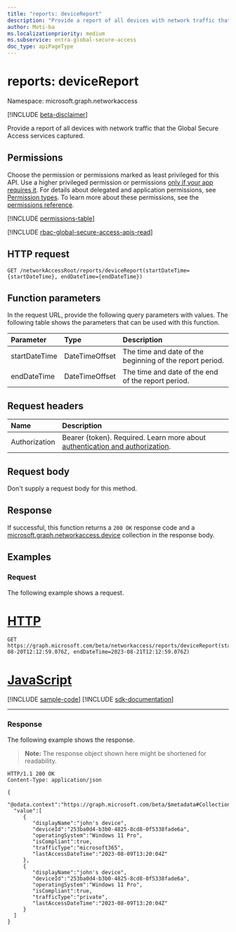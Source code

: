 ```yaml
---
title: "reports: deviceReport"
description: "Provide a report of all devices with network traffic that the Global Secure Access services captured."
author: Moti-ba
ms.localizationpriority: medium
ms.subservice: entra-global-secure-access
doc_type: apiPageType
---
```


# reports: deviceReport
Namespace: microsoft.graph.networkaccess

[!INCLUDE [beta-disclaimer](../../includes/beta-disclaimer.md)]

Provide a report of all devices with network traffic that the Global Secure Access services captured.

## Permissions
Choose the permission or permissions marked as least privileged for this API. Use a higher privileged permission or permissions [only if your app requires it](/graph/permissions-overview#best-practices-for-using-microsoft-graph-permissions). For details about delegated and application permissions, see [Permission types](/graph/permissions-overview#permission-types). To learn more about these permissions, see the [permissions reference](/graph/permissions-reference).

<!-- { "blockType": "permissions", "name": "networkaccess_reports_devicereport" } -->
[!INCLUDE [permissions-table](../includes/permissions/networkaccess-reports-devicereport-permissions.md)]

[!INCLUDE [rbac-global-secure-access-apis-read](../includes/rbac-for-apis/rbac-global-secure-access-apis-read.md)]

## HTTP request

<!-- {
  "blockType": "ignored"
}
-->
``` http
GET /networkAccessRoot/reports/deviceReport(startDateTime={startDateTime}, endDateTime={endDateTime})
```

## Function parameters
In the request URL, provide the following query parameters with values.
The following table shows the parameters that can be used with this function.

|Parameter|Type|Description|
|:---|:---|:---|
|startDateTime|DateTimeOffset|The time and date of the beginning of the report period.|
|endDateTime|DateTimeOffset|The time and date of the end of the report period.|

## Request headers
|Name|Description|
|:---|:---|
|Authorization|Bearer {token}. Required. Learn more about [authentication and authorization](/graph/auth/auth-concepts).|

## Request body
Don't supply a request body for this method.

## Response

If successful, this function returns a `200 OK` response code and a [microsoft.graph.networkaccess.device](../resources/networkaccess-device.md) collection in the response body.

## Examples

### Request
The following example shows a request.
# [HTTP](#tab/http)
<!-- {
  "blockType": "request",
  "name": "reportsthis.devicereport"
}
-->
``` http
GET https://graph.microsoft.com/beta/networkaccess/reports/deviceReport(startDateTime=2023-08-20T12:12:59.076Z, endDateTime=2023-08-21T12:12:59.076Z) 
```

# [JavaScript](#tab/javascript)
[!INCLUDE [sample-code](../includes/snippets/javascript/reportsthisdevicereport-javascript-snippets.md)]
[!INCLUDE [sdk-documentation](../includes/snippets/snippets-sdk-documentation-link.md)]

---

### Response
The following example shows the response.
>**Note:** The response object shown here might be shortened for readability.
<!-- {
  "blockType": "response",
  "truncated": true,
  "@odata.type": "Collection(microsoft.graph.networkaccess.device)"
}
-->
``` http
HTTP/1.1 200 OK
Content-Type: application/json

{
  "@odata.context":"https://graph.microsoft.com/beta/$metadata#Collection(microsoft.graph.networkaccess.device)",
  "value":[
     {
        "displayName":"john's device",
        "deviceId":"253ba0d4-b3b0-4825-8cd8-0f5338fade6a",
        "operatingSystem":"Windows 11 Pro",
        "isCompliant":true,
        "trafficType":"microsoft365",
        "lastAccessDateTime":"2023-08-09T13:20:04Z"
     },
     {
        "displayName":"john's device",
        "deviceId":"253ba0d4-b3b0-4825-8cd8-0f5338fade6a",
        "operatingSystem":"Windows 11 Pro",
        "isCompliant":true,
        "trafficType":"private",
        "lastAccessDateTime":"2023-08-09T13:20:04Z"
     }
  ]
}
```


